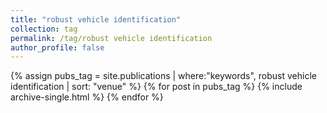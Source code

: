 ```yaml
---
title: "robust vehicle identification"
collection: tag
permalink: /tag/robust vehicle identification
author_profile: false
---
```

{% assign pubs_tag = site.publications | where:"keywords", robust vehicle identification | sort: "venue" %}
{% for post in pubs_tag %}
  {% include archive-single.html %}
{% endfor %}